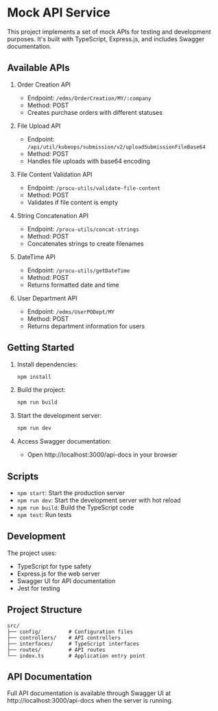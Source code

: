 # Mock API Service

This project implements a set of mock APIs for testing and development purposes. It's built with TypeScript, Express.js, and includes Swagger documentation.

## Available APIs

1. Order Creation API

   - Endpoint: `/edms/OrderCreation/MY/:company`
   - Method: POST
   - Creates purchase orders with different statuses

2. File Upload API

   - Endpoint: `/api/util/kubeops/submission/v2/uploadSubmissionFileBase64`
   - Method: POST
   - Handles file uploads with base64 encoding

3. File Content Validation API

   - Endpoint: `/procu-utils/validate-file-content`
   - Method: POST
   - Validates if file content is empty

4. String Concatenation API

   - Endpoint: `/procu-utils/concat-strings`
   - Method: POST
   - Concatenates strings to create filenames

5. DateTime API

   - Endpoint: `/procu-utils/getDateTime`
   - Method: POST
   - Returns formatted date and time

6. User Department API
   - Endpoint: `/edms/UserPODept/MY`
   - Method: POST
   - Returns department information for users

## Getting Started

1. Install dependencies:

   ```bash
   npm install
   ```

2. Build the project:

   ```bash
   npm run build
   ```

3. Start the development server:

   ```bash
   npm run dev
   ```

4. Access Swagger documentation:
   - Open http://localhost:3000/api-docs in your browser

## Scripts

- `npm start`: Start the production server
- `npm run dev`: Start the development server with hot reload
- `npm run build`: Build the TypeScript code
- `npm test`: Run tests

## Development

The project uses:

- TypeScript for type safety
- Express.js for the web server
- Swagger UI for API documentation
- Jest for testing

## Project Structure

```
src/
├── config/         # Configuration files
├── controllers/    # API controllers
├── interfaces/     # TypeScript interfaces
├── routes/         # API routes
└── index.ts        # Application entry point
```

## API Documentation

Full API documentation is available through Swagger UI at http://localhost:3000/api-docs when the server is running.
